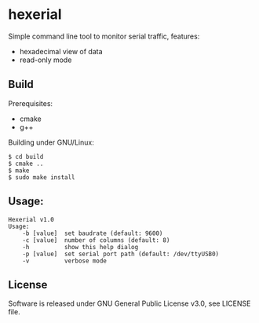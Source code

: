 # hexerial

Simple command line tool to monitor serial traffic, features:
- hexadecimal view of data
- read-only mode

## Build 

Prerequisites:
- cmake
- g++

Building under GNU/Linux:

```
$ cd build
$ cmake ..
$ make
$ sudo make install
```

## Usage:
```
Hexerial v1.0
Usage: 
	-b [value]	set baudrate (default: 9600)
	-c [value]	number of columns (default: 8)
	-h		    show this help dialog
	-p [value]	set serial port path (default: /dev/ttyUSB0)
	-v		    verbose mode
```

## License

Software is released under GNU General Public License v3.0, see LICENSE file.
